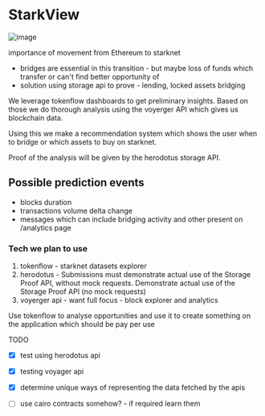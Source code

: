 # StarkView

![image](https://github.com/Shubham-Rasal/StarkView/assets/95695273/af780159-3650-4587-baa1-ba7de6e035b4)




importance of movement from Ethereum to starknet

- bridges are essential in this transition - but maybe loss of funds which transfer or can't find better opportunity of 
- solution using storage api to prove - lending, locked assets bridging


We leverage tokenflow dashboards to get preliminary insights. Based on those we do thorough analysis using the voyerger API which gives us blockchain data.

Using this we make a recommendation system which shows the user when to bridge or which assets to buy on starknet.

Proof of the analysis will be given by the herodotus storage API.


## Possible prediction events

- blocks duration
- transactions volume delta change
- messages which can include bridging activity and other present on /analytics page


### Tech we plan to use


1. tokenflow - starknet datasets explorer
2. herodotus  - Submissions must demonstrate actual use of the Storage Proof API, without mock requests. Demonstrate actual use of the Storage Proof API (no mock requests)
3. voyerger api - want full focus - block explorer and analytics



Use tokenflow to analyse opportunities and use it to create something on the application which should be pay per use 


TODO

- [x] test using herodotus api
- [x] testing voyager api
- [x] determine unique ways of representing the data fetched by the apis
- [ ] use cairo contracts somehow? -  if required learn them


